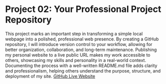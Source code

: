 # Project 02: Your Professional Project Repository
This project marks an important step in transforming a simple local webpage into a polished, professional web presence. By creating a GitHub repository, I will introduce version control to your workflow, allowing for better organization, collaboration, and long-term maintenance. Publishing my personal website to a live public URL makes my work accessible to others, showcasing my skills and personality in a real-world context. Documenting the process with a well-written README.md file adds clarity and professionalism, helping others understand the purpose, structure, and deployment of my site.
[GitHub Live Website](https://gcain0.github.io/)
